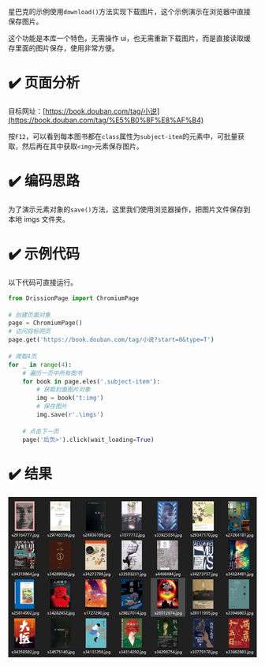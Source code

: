 星巴克的示例使用`download()`方法实现下载图片，这个示例演示在浏览器中直接保存图片。

这个功能是本库一个特色，无需操作 ui，也无需重新下载图片，而是直接读取缓存里面的图片保存，使用非常方便。

# ✔️ 页面分析

目标网址：[https://book.douban.com/tag/小说](https://book.douban.com/tag/%E5%B0%8F%E8%AF%B4)

按`F12`，可以看到每本图书都在`class`属性为`subject-item`的元素中，可批量获取，然后再在其中获取`<img>`元素保存图片。

# ✔️ 编码思路

为了演示元素对象的`save()`方法，这里我们使用浏览器操作，把图片文件保存到本地 imgs 文件夹。

# ✔️ 示例代码

以下代码可直接运行。

```python
from DrissionPage import ChromiumPage

# 创建页面对象
page = ChromiumPage()
# 访问目标网页
page.get('https://book.douban.com/tag/小说?start=0&type=T')

# 爬取4页
for _ in range(4):
    # 遍历一页中所有图书
    for book in page.eles('.subject-item'):
        # 获取封面图片对象
        img = book('t:img')
        # 保存图片
        img.save(r'.\imgs')

    # 点击下一页
    page('后页>').click(wait_loading=True)
```

# ✔️ 结果

![](../imgs/20230105105418.png)
